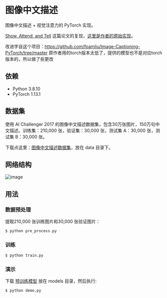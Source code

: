 # 图像中文描述

图像中文描述 + 视觉注意力的 PyTorch 实现。

[Show, Attend, and Tell](https://arxiv.org/pdf/1502.03044.pdf) 这篇论文的复现，[这里是作者的原始实现](https://github.com/kelvinxu/arctic-captions)。

改进字自这个项目：https://github.com/foamliu/Image-Captioning-PyTorch/tree/master
原作者用的torch版本太低了，提供的模型也不是对应torch版本的，所以做了些更改

## 依赖
- Python 3.8.10
- PyTorch 1.13.1

## 数据集

使用 AI Challenger 2017 的图像中文描述数据集，包含30万张图片，150万句中文描述。训练集：210,000 张，验证集：30,000 张，测试集 A：30,000 张，测试集 B：30,000 张。

下载点这里：[图像中文描述数据集](https://challenger.ai/datasets/)，放在 data 目录下。


## 网络结构

 ![image](https://github.com/foamliu/Image-Captioning-v2/raw/master/images/net.png)

## 用法

### 数据预处理
提取210,000 张训练图片和30,000 张验证图片：
```bash
$ python pre_process.py
```

### 训练
```bash
$ python train.py
```

### 演示
下载 [预训练模型](https://github.com/coni233/ImageCaptioning-Chinese-PyTorch/edit/main/README.md) 放在 models 目录，然后执行:

```bash
$ python demo.py
```


